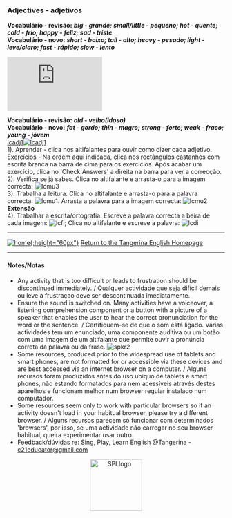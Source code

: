 ### Adjectives - adjetivos

**Vocabulário - revisão:** ***big - grande; small/little - pequeno; hot - quente; cold - frio; happy - feliz; sad - triste***   
**Vocabulário - novo:** ***short - baixo; tall - alto; heavy - pesado; light - leve/claro; fast - rápido; slow - lento***  
<iframe width="220" height="124" src="https://www.youtube.com/embed/Qfl9m0sff-4?start=97" title="YouTube video player" frameborder="0" allow="accelerometer; autoplay; clipboard-write; encrypted-media; gyroscope; picture-in-picture; web-share" allowfullscreen></iframe>    

**Vocabulário - revisão:** ***old - velho(idoso)***  
**Vocabulário - novo:** ***fat - gordo; thin - magro; strong - forte; weak - fraco; young - jóvem***  
[lcadj1](https://www.learningchocolate.com/content/describing-people)[![lcadj1](https://1blockatatime.github.io/English/images2/lcadj1.png)](https://www.learningchocolate.com/content/describing-people)  
1). Aprender - clica nos altifalantes para ouvir como dizer cada adjetivo.  
Exercícios - Na ordem aqui indicada, clica nos rectângulos castanhos com escrita branca na barra de cima para os exercícios. Após acabar um exercício, clica no 'Check Answers' a direita na barra para ver a correcção.   
2). Verifica se já sabes. Clica no altifalante e arrasta-o para a imagem correcta: ![lcmu3](/images/lcmu3.PNG)  
3). Trabalha a leitura. Clica no altifalante e arrasta-o para a palavra correcta: ![lcmu1](/images/lcmu1.PNG). Arrasta a palavra para a imagem correcta: ![lcmu2](/images/lcmu2.PNG)  
**Extensão**  
4). Trabalhar a escrita/ortografia. Escreve a palavra correcta a beira de cada imagem: ![lcfi](/images/lcfi.PNG); Clica no altifalante e escreve a palavra: ![lcdi](/images/lcdi.PNG)   

***
[![home](https://1blockatatime.github.io/English/images/home.png){:height="60px"}](https://tangerina-pt.github.io/English) [Return to the Tangerina English Homepage](https://tangerina-pt.github.io/English)  

***

#### Notes/Notas
* Any activity that is too difficult or leads to frustration should be discontinued immediately. / Qualquer actividade que seja difícil demais ou leve à frustraçao deve ser descontinuada imediatamente.
* Ensure the sound is switched on. Many activities have a voiceover, a listening comprehension component or a button with a picture of a speaker that enables the user to hear the correct pronunciation for the word or the sentence. / Certifiquem-se de que o som está ligado. Várias actividades tem um enunciado, uma componente auditiva ou um botão com uma imagem de um altifalante que permite ouvir a pronúncia correta da palavra ou da frase. ![spkr2](/images/spkr2.PNG)
* Some resources, produced prior to the widespread use of tablets and smart phones, are not formatted for or accessible via these devices and are best accessed via an internet browser on a computer. / Alguns recursos foram produzidos antes do uso ubíquo de tablets e smart phones, não estando formatados para nem acessíveis através destes aparelhos e funcionam melhor num browser regular instalado num computador.
* Some resources seem only to work with particular browsers so if an activity doesn't load in your habitual browser, please try a different browser. / Alguns recursos parecem só funcionar com determinados 'browsers', por isso, se uma actividade não carregar no seu browser habitual, queira experimentar usar outro.
* Feedback/dúvidas re: Sing, Play, Learn English @Tangerina - c21educator@gmail.com  
<p align="center">
<img width="120" src="https://1blockatatime.github.io/English/images2/spl_logo.png" alt="SPLlogo">
</p>

